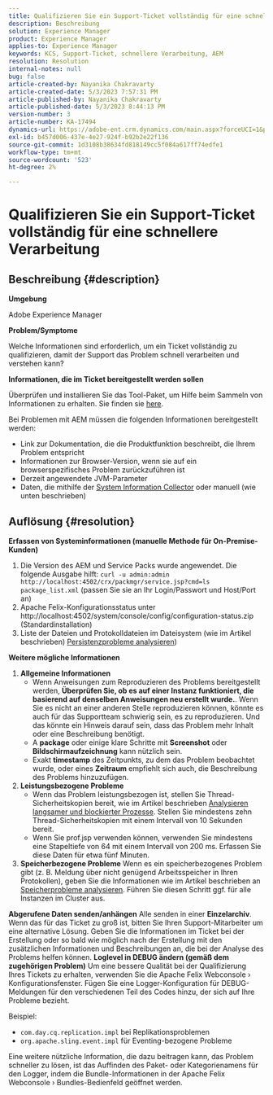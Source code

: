 ```yaml
---
title: Qualifizieren Sie ein Support-Ticket vollständig für eine schnellere Verarbeitung
description: Beschreibung
solution: Experience Manager
product: Experience Manager
applies-to: Experience Manager
keywords: KCS, Support-Ticket, schnellere Verarbeitung, AEM
resolution: Resolution
internal-notes: null
bug: false
article-created-by: Nayanika Chakravarty
article-created-date: 5/3/2023 7:57:31 PM
article-published-by: Nayanika Chakravarty
article-published-date: 5/3/2023 8:44:13 PM
version-number: 3
article-number: KA-17494
dynamics-url: https://adobe-ent.crm.dynamics.com/main.aspx?forceUCI=1&pagetype=entityrecord&etn=knowledgearticle&id=18461fbc-ece9-ed11-a7c6-6045bd006b25
exl-id: b457d006-437e-4e27-924f-b92b2e22f136
source-git-commit: 1d3108b38634fd818149cc5f084a617ff74edfe1
workflow-type: tm+mt
source-wordcount: '523'
ht-degree: 2%

---
```


# Qualifizieren Sie ein Support-Ticket vollständig für eine schnellere Verarbeitung

## Beschreibung {#description}


<b>Umgebung</b>

Adobe Experience Manager

<b>Problem/Symptome</b>

Welche Informationen sind erforderlich, um ein Ticket vollständig zu qualifizieren, damit der Support das Problem schnell verarbeiten und verstehen kann?

<b>Informationen, die im Ticket bereitgestellt werden sollen</b>

Überprüfen und installieren Sie das Tool-Paket, um Hilfe beim Sammeln von Informationen zu erhalten. Sie finden sie [here](https://helpx.adobe.com/experience-manager/kb/index/tools.html).

Bei Problemen mit AEM müssen die folgenden Informationen bereitgestellt werden:

- Link zur Dokumentation, die die Produktfunktion beschreibt, die Ihrem Problem entspricht
- Informationen zur Browser-Version, wenn sie auf ein browserspezifisches Problem zurückzuführen ist
- Derzeit angewendete JVM-Parameter
- Daten, die mithilfe der [System Information Collector](https://helpx.adobe.com/experience-manager/kb/support-info-collector.html) oder manuell (wie unten beschrieben)



## Auflösung {#resolution}

<b>Erfassen von Systeminformationen (manuelle Methode für On-Premise-Kunden)</b>
1. Die Version des AEM und Service Packs wurde angewendet. Die folgende Ausgabe hilft: `curl -u admin:admin http://localhost:4502/crx/packmgr/service.jsp?cmd=ls  package_list.xml` (passen Sie sie an Ihr Login/Passwort und Host/Port an)
2. Apache Felix-Konfigurationsstatus unter http://localhost:4502/system/console/config/configuration-status.zip (Standardinstallation)
3. Liste der Dateien und Protokolldateien im Dateisystem (wie im Artikel beschrieben) [Persistenzprobleme analysieren](https://helpx.adobe.com/experience-manager/kb/AnalyzePersistenceProblems.html))

<b>Weitere mögliche Informationen</b>
1. <b>Allgemeine Informationen</b>
   - Wenn Anweisungen zum Reproduzieren des Problems bereitgestellt werden, <b>Überprüfen Sie, ob es auf einer Instanz funktioniert, die basierend auf denselben Anweisungen neu erstellt wurde.</b>. Wenn Sie es nicht an einer anderen Stelle reproduzieren können, könnte es auch für das Supportteam schwierig sein, es zu reproduzieren. Und das könnte ein Hinweis darauf sein, dass das Problem mehr Inhalt oder eine Beschreibung benötigt.
   - A <b>package</b> oder einige klare Schritte mit <b>Screenshot</b> oder <b>Bildschirmaufzeichnung</b> kann nützlich sein.
   - Exakt <b>timestamp</b> des Zeitpunkts, zu dem das Problem beobachtet wurde, oder eines <b>Zeitraum</b> empfiehlt sich auch, die Beschreibung des Problems hinzuzufügen.
2. <b>Leistungsbezogene Probleme</b>
   - Wenn das Problem leistungsbezogen ist, stellen Sie Thread-Sicherheitskopien bereit, wie im Artikel beschrieben [Analysieren langsamer und blockierter Prozesse](https://helpx.adobe.com/experience-manager/kb/AnalyzeSlowAndBlockedProcesses.html). Stellen Sie mindestens zehn Thread-Sicherheitskopien mit einem Intervall von 10 Sekunden bereit.
   - Wenn Sie prof.jsp verwenden können, verwenden Sie mindestens eine Stapeltiefe von 64 mit einem Intervall von 200 ms. Erfassen Sie diese Daten für etwa fünf Minuten.
3. <b>Speicherbezogene Probleme</b>    Wenn es ein speicherbezogenes Problem gibt (z. B. Meldung über nicht genügend Arbeitsspeicher in Ihren Protokollen), geben Sie die Informationen wie im Artikel beschrieben an [Speicherprobleme analysieren](https://experienceleague.adobe.com/docs/experience-cloud-kcs/kbarticles/KA-17482.html?lang=en). Führen Sie diesen Schritt ggf. für alle Instanzen im Cluster aus.

<b>Abgerufene Daten senden/anhängen</b>
Alle senden in einer <b>Einzelarchiv</b>. Wenn das für das Ticket zu groß ist, bitten Sie Ihren Support-Mitarbeiter um eine alternative Lösung. Geben Sie die Informationen im Ticket bei der Erstellung oder so bald wie möglich nach der Erstellung mit den zusätzlichen Informationen und Beschreibungen an, die bei der Analyse des Problems helfen können.
<b>Loglevel in DEBUG ändern (gemäß dem zugehörigen Problem)</b>
Um eine bessere Qualität bei der Qualifizierung Ihres Tickets zu erhalten, verwenden Sie die Apache Felix Webconsole › Konfigurationsfenster. Fügen Sie eine Logger-Konfiguration für DEBUG-Meldungen für den verschiedenen Teil des Codes hinzu, der sich auf Ihre Probleme bezieht.

Beispiel:

- `com.day.cq.replication.impl` bei Replikationsproblemen
- `org.apache.sling.event.impl` für Eventing-bezogene Probleme



Eine weitere nützliche Information, die dazu beitragen kann, das Problem schneller zu lösen, ist das Auffinden des Paket- oder Kategorienamens für den Logger, indem die Bundle-Informationen in der Apache Felix Webconsole › Bundles-Bedienfeld geöffnet werden.
